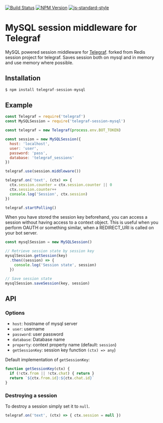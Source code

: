 [![Build Status](https://travis-ci.org/hnaderi/telegraf-session-mysql.svg?branch=master)](https://travis-ci.org/hnaderi/telegraf-session-mysql)
[![NPM Version](https://img.shields.io/npm/v/telegraf-session-mysql.svg?style=flat-square)](https://www.npmjs.com/package/telegraf-session-mysql)
[![js-standard-style](https://img.shields.io/badge/code%20style-standard-brightgreen.svg?style=flat-square)](http://standardjs.com/)

# MySQL session middleware for Telegraf

MySQL powered session middleware for [Telegraf](https://github.com/telegraf/telegraf). forked from Redis session project for telegraf.
Saves session both on mysql and in memory and use memory where possible.

## Installation

```js
$ npm install telegraf-session-mysql
```

## Example

```js
const Telegraf = require('telegraf')
const MySQLSession = require('telegraf-session-mysql')

const telegraf = new Telegraf(process.env.BOT_TOKEN)

const session = new MySQLSession({
  host: 'localhost',
  user: 'user',
  password: 'pass',
  database: 'telegraf_sessions'
})

telegraf.use(session.middleware())

telegraf.on('text', (ctx) => {
  ctx.session.counter = ctx.session.counter || 0
  ctx.session.counter++
  console.log('Session', ctx.session)
})

telegraf.startPolling()
```

When you have stored the session key beforehand, you can access a
session without having access to a context object. This is useful when
you perform OAUTH or something similar, when a REDIRECT_URI is called
on your bot server.

```js
const mysqlSession = new MySQLSession()

// Retrieve session state by session key
mysqlSession.getSession(key)
  .then((session) => {
    console.log('Session state', session)
  })

// Save session state
mysqlSession.saveSession(key, session)
```

## API

### Options

* `host`:  hostname of mysql server
* `user`: username
* `password`: user password
* `database`:  Database name
* `property`: context property name (default: `session`)
* `getSessionKey`: session key function `(ctx) => any`)

Default implementation of `getSessionKey`:

```js
function getSessionKey(ctx) {
  if (!ctx.from || !ctx.chat) { return }
  return `${ctx.from.id}:${ctx.chat.id}`
}
```

### Destroying a session

To destroy a session simply set it to `null`.

```js
telegraf.on('text', (ctx) => { ctx.session = null })

```
